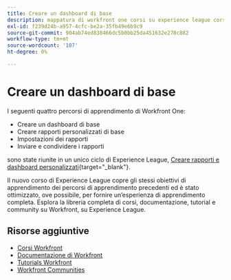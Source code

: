 ```yaml
---
title: Creare un dashboard di base
description: mappatura di workfront one corsi su experience league corsi
exl-id: f239d24b-a957-4cfc-be2a-35fb49e6b9c9
source-git-commit: 904ab74ed838466dc5b0bb25da451632e270c882
workflow-type: tm+mt
source-wordcount: '107'
ht-degree: 0%

---
```


# Creare un dashboard di base

I seguenti quattro percorsi di apprendimento di Workfront One:

* Creare un dashboard di base
* Creare rapporti personalizzati di base
* Impostazioni dei rapporti
* Inviare e condividere i rapporti

sono state riunite in un unico ciclo di Experience League, [Creare rapporti e dashboard personalizzati](https://experienceleague.adobe.com/?recommended=Workfront-U-1-2022.3.reporting){target="_blank"}.

Il nuovo corso di Experience League copre gli stessi obiettivi di apprendimento dei percorsi di apprendimento precedenti ed è stato ottimizzato, ove possibile, per fornire un’esperienza di apprendimento completa.  Esplora la libreria completa di corsi, documentazione, tutorial e community su Workfront, su Experience League.

## Risorse aggiuntive

* [Corsi Workfront](https://experienceleague.adobe.com/?lang=en&amp;Solution=Workfront#courses)
* [Documentazione di Workfront](https://experienceleague.adobe.com/docs/workfront.html)
* [Tutorials Workfront](https://experienceleague.adobe.com/docs/workfront-learn/tutorials-workfront/home.html)
* [Workfront Communities](https://experienceleaguecommunities.adobe.com/t5/workfront/ct-p/workfront)
